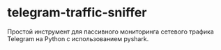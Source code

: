 # telegram-traffic-sniffer
Простой инструмент для пассивного мониторинга сетевого трафика Telegram на Python с использованием pyshark.
